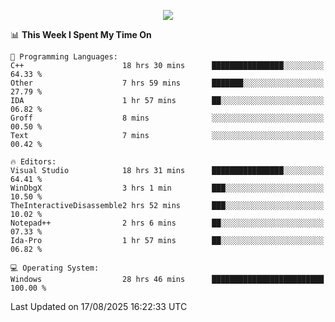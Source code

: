 <p align="center">
  <img src="https://readme-typing-svg.herokuapp.com?font=Cascadia+Code&weight=600&size=20&duration=5000&pause=1000&color=FFFFFF&center=true&vCenter=true&width=500&lines=IF+I'M+NOT+WORKING+-+IT+MEANS+I'M+DEAD+💀" />
</p>

<!--START_SECTION:waka-->
📊 **This Week I Spent My Time On** 

```text
💬 Programming Languages: 
C++                      18 hrs 30 mins      ████████████████░░░░░░░░░   64.33 % 
Other                    7 hrs 59 mins       ███████░░░░░░░░░░░░░░░░░░   27.79 % 
IDA                      1 hr 57 mins        ██░░░░░░░░░░░░░░░░░░░░░░░   06.82 % 
Groff                    8 mins              ░░░░░░░░░░░░░░░░░░░░░░░░░   00.50 % 
Text                     7 mins              ░░░░░░░░░░░░░░░░░░░░░░░░░   00.42 % 

🔥 Editors: 
Visual Studio            18 hrs 31 mins      ████████████████░░░░░░░░░   64.41 % 
WinDbgX                  3 hrs 1 min         ███░░░░░░░░░░░░░░░░░░░░░░   10.50 % 
TheInteractiveDisassemble2 hrs 52 mins       ███░░░░░░░░░░░░░░░░░░░░░░   10.02 % 
Notepad++                2 hrs 6 mins        ██░░░░░░░░░░░░░░░░░░░░░░░   07.33 % 
Ida-Pro                  1 hr 57 mins        ██░░░░░░░░░░░░░░░░░░░░░░░   06.82 % 

💻 Operating System: 
Windows                  28 hrs 46 mins      █████████████████████████   100.00 % 
```


 Last Updated on 17/08/2025 16:22:33 UTC
<!--END_SECTION:waka-->
